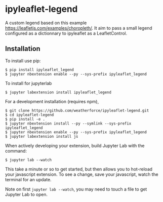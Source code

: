 ipyleaflet-legend
===============================

A custom legend based on this example https://leafletjs.com/examples/choropleth/.
It aim to pass a small legend configured as a dictionnary to ipyleaflet as a LeafletControl.

Installation
------------

To install use pip:

    $ pip install ipyleaflet_legend
    $ jupyter nbextension enable --py --sys-prefix ipyleaflet_legend

To install for jupyterlab

    $ jupyter labextension install ipyleaflet_legend

For a development installation (requires npm),

    $ git clone https://github.com/weatherforce/ipyleaflet-legend.git
    $ cd ipyleaflet-legend
    $ pip install -e .
    $ jupyter nbextension install --py --symlink --sys-prefix ipyleaflet_legend
    $ jupyter nbextension enable --py --sys-prefix ipyleaflet_legend
    $ jupyter labextension install js

When actively developing your extension, build Jupyter Lab with the command:

    $ jupyter lab --watch

This take a minute or so to get started, but then allows you to hot-reload your javascript extension.
To see a change, save your javascript, watch the terminal for an update.

Note on first `jupyter lab --watch`, you may need to touch a file to get Jupyter Lab to open.
